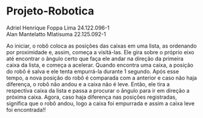 # Projeto-Robotica

Adriel Henrique Foppa Lima  24.122.096-1  
Alan Mantelatto Mlatisuma   22.125.092-1

Ao iniciar, o robô coloca as posições das caixas em uma lista, as ordenando por proximidade e, assim, começa a visitá-las. Ele gira sobre o próprio eixo até encontrar o ângulo certo que faça ele andar na direção da primeira caixa da lista, e começa a acelerar. Quando encontra uma caixa, a posição do robô é salva e ele tenta empurrá-la durante 1 segundo. Após esse tempo, a nova posição do robô é comparada com a anterior e caso não haja diferença, o robô não andou e a caixa não é leve. Então, ele tira a respectiva caixa da lista e passa a procurar o ângulo para ir em direção a próxima caixa. Agora, caso haja diferença nas posições registradas, significa que o robô andou, logo a caixa foi empurrada e assim a caixa leve foi encontrada!!











